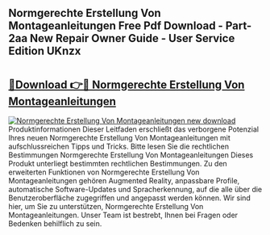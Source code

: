## Normgerechte Erstellung Von Montageanleitungen Free Pdf Download - Part-2aa New Repair Owner Guide - User Service Edition UKnzx

# <h2><a href="http://df76f3l.blite.top/?on=Normgerechte+Erstellung+Von+Montageanleitungen">🔗Download 👉🔴 Normgerechte Erstellung Von Montageanleitungen</a></h2>

[![Normgerechte Erstellung Von Montageanleitungen new download](https://i.imgur.com/lujVjoI.png)](http://df76f3l.blite.top/?on=Normgerechte+Erstellung+Von+Montageanleitungen)
Produktinformationen Dieser Leitfaden erschließt das verborgene Potenzial Ihres neuen Normgerechte Erstellung Von Montageanleitungen mit aufschlussreichen Tipps und Tricks. Bitte lesen Sie die rechtlichen Bestimmungen Normgerechte Erstellung Von Montageanleitungen Dieses Produkt unterliegt bestimmten rechtlichen Bestimmungen. Zu den erweiterten Funktionen von Normgerechte Erstellung Von Montageanleitungen gehören Augmented Reality, anpassbare Profile, automatische Software-Updates und Spracherkennung, auf die alle über die Benutzeroberfläche zugegriffen und angepasst werden können. Wir sind hier, um Sie zu unterstützen, Normgerechte Erstellung Von Montageanleitungen. Unser Team ist bestrebt, Ihnen bei Fragen oder Bedenken behilflich zu sein.
